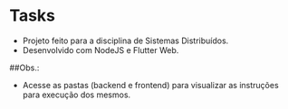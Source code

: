 # Tasks

  - Projeto feito para a disciplina de Sistemas Distribuídos.
  - Desenvolvido com NodeJS e Flutter Web.

##Obs.:

- Acesse as pastas (backend e frontend) para visualizar as instruções para execução dos mesmos.
